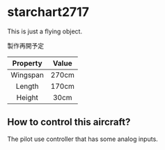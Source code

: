 # starchart2717
This is just a flying object.

製作再開予定

|Property|Value|
|:-:|:-:|
|Wingspan|270cm|
|Length|170cm|
|Height|30cm|

## How to control this aircraft?

The pilot use controller that has some analog inputs.

